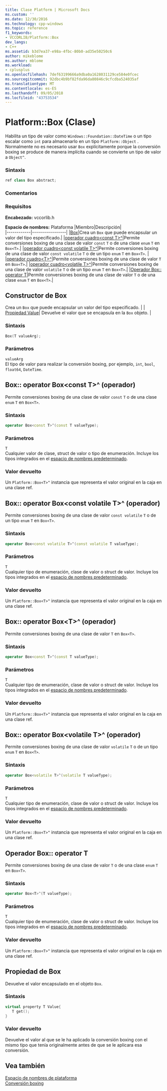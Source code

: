 ```yaml
---
title: Clase Platform | Microsoft Docs
ms.custom: ''
ms.date: 12/30/2016
ms.technology: cpp-windows
ms.topic: reference
f1_keywords:
- VCCORLIB/Platform::Box
dev_langs:
- C++
ms.assetid: b3d7ea37-e98a-4fbc-80b0-ad35e50250c6
author: mikeblome
ms.author: mblome
ms.workload:
- cplusplus
ms.openlocfilehash: 7def63199666a9dba0a1628031129ce584e0fcec
ms.sourcegitcommit: 92dbc4b9bf82fda96da80846c9cfcdba524035af
ms.translationtype: MT
ms.contentlocale: es-ES
ms.lasthandoff: 09/05/2018
ms.locfileid: "43753534"
---
```

# <a name="platformbox-class"></a>Platform::Box (Clase)
Habilita un tipo de valor como `Windows::Foundation::DateTime` o un tipo escalar como `int` para almacenarlo en un tipo `Platform::Object` . Normalmente no es necesario usar `Box` explícitamente porque la conversión boxing se produce de manera implícita cuando se convierte un tipo de valor a `Object^`.  
  
### <a name="syntax"></a>Sintaxis  
  
```cpp  
ref class Box abstract;  
```  
  ### <a name="remarks"></a>Comentarios  
  
### <a name="requirements"></a>Requisitos  
 **Encabezado:** vccorlib.h  
  
 **Espacio de nombres:** Plataforma
|Miembro|Descripción|  
|------------|-----------------|
|[Box](#ctor)|Crea un `Box` que puede encapsular un valor del tipo especificado.|
|[operador cuadro&lt;const T&gt;^](#box-const-t)|Permite conversiones boxing de una clase de valor `const` `T` o de una clase `enum` `T` en `Box<T>`.|
|[operador cuadro&lt;const volatile T&gt;^](#box-const-volatile-t)|Permite conversiones boxing de una clase de valor `const volatile` `T` o de un tipo `enum` `T` en `Box<T>`. |
|[operador cuadro&lt;T&gt;^](#box-t)|Permite conversiones boxing de una clase de valor `T` en `Box<T>`.|
|[operador cuadro&lt;volatile T&gt;^](#box-volatile-t)|Permite conversiones boxing de una clase de valor `volatile` `T` o de un tipo `enum` `T` en `Box<T>`.|
|[Operador Box:: operator T](#t)|Permite conversiones boxing de una clase de valor `T` o de una clase `enum` `T` en `Box<T>`.| 
## <a name="ctor"></a> Constructor de Box
Crea un `Box` que puede encapsular un valor del tipo especificado. | |[ Propiedad Value](#value)| Devuelve el valor que se encapsula en la `Box` objeto. |  
### <a name="syntax"></a>Sintaxis  
  
```cpp  
Box(T valueArg);  
```  
  
### <a name="parameters"></a>Parámetros  
 `valueArg`  
 El tipo de valor para realizar la conversión boxing, por ejemplo, `int`, `bool`, `float64`, `DateTime`.  
  

## <a name="box-const-t"></a> Box:: operator Box&lt;const T&gt;^ (operador)
Permite conversiones boxing de una clase de valor `const` `T` o de una clase `enum` `T` en `Box<T>`.  
  
### <a name="syntax"></a>Sintaxis  
  
```cpp  
operator Box<const T>^(const T valueType);  
```  
  
### <a name="parameters"></a>Parámetros  
 `T`  
 Cualquier valor de clase, struct de valor o tipo de enumeración. Incluye los tipos integrados en el [espacio de nombres predeterminado](../cppcx/default-namespace.md).  
  
### <a name="return-value"></a>Valor devuelto  
 Un `Platform::Box<T>^` instancia que representa el valor original en la caja en una clase ref.  
  
## <a name="box-const-volatile-t"></a> Box:: operator Box&lt;const volatile T&gt;^ (operador)
Permite conversiones boxing de una clase de valor `const volatile` `T` o de un tipo `enum` `T` en `Box<T>`.  
  
### <a name="syntax"></a>Sintaxis  
  
```cpp  
operator Box<const volatile T>^(const volatile T valueType);  
```  
  
### <a name="parameters"></a>Parámetros  
 `T`  
 Cualquier tipo de enumeración, clase de valor o struct de valor. Incluye los tipos integrados en el [espacio de nombres predeterminado](../cppcx/default-namespace.md).  
  
### <a name="return-value"></a>Valor devuelto  
 Un `Platform::Box<T>^` instancia que representa el valor original en la caja en una clase ref.  
  
## <a name="box-t"></a> Box:: operator Box&lt;T&gt;^ (operador)
Permite conversiones boxing de una clase de valor `T` en `Box<T>`.  
  
### <a name="syntax"></a>Sintaxis  
  
```cpp  
operator Box<const T>^(const T valueType);  
```  
  
### <a name="parameters"></a>Parámetros  
 `T`  
 Cualquier tipo de enumeración, clase de valor o struct de valor. Incluye los tipos integrados en el [espacio de nombres predeterminado](../cppcx/default-namespace.md).  
  
### <a name="return-value"></a>Valor devuelto  
 Un `Platform::Box<T>^` instancia que representa el valor original en la caja en una clase ref.  
  
## <a name="box-volatile-t"></a> Box:: operator Box&lt;volatile T&gt;^ (operador)
Permite conversiones boxing de una clase de valor `volatile` `T` o de un tipo `enum` `T` en `Box<T>`.  
  
### <a name="syntax"></a>Sintaxis  
  
```cpp  
operator Box<volatile T>^(volatile T valueType);  
```  
  
### <a name="parameters"></a>Parámetros  
 `T`  
 Cualquier tipo de enumeración, clase de valor o struct de valor. Incluye los tipos integrados en el [espacio de nombres predeterminado](../cppcx/default-namespace.md).  
  
### <a name="return-value"></a>Valor devuelto  
 Un `Platform::Box<T>^` instancia que representa el valor original en la caja en una clase ref.  
  
## <a name="t"></a>  Operador Box:: operator T
Permite conversiones boxing de una clase de valor `T` o de una clase `enum` `T` en `Box<T>`.  
  
### <a name="syntax"></a>Sintaxis  
  
```cpp  
operator Box<T>^(T valueType);  
```  
  
### <a name="parameters"></a>Parámetros  
 `T`  
 Cualquier tipo de enumeración, clase de valor o struct de valor. Incluye los tipos integrados en el [espacio de nombres predeterminado](../cppcx/default-namespace.md).  
  
### <a name="return-value"></a>Valor devuelto  
 Un `Platform::Box<T>^` instancia que representa el valor original en la caja en una clase ref.  
  

## <a name="value"></a> Propiedad de Box
Devuelve el valor encapsulado en el objeto `Box`.  
  
### <a name="syntax"></a>Sintaxis  
  
```cpp  
virtual property T Value{  
   T get();  
}  
```  
  
### <a name="return-value"></a>Valor devuelto  
 Devuelve el valor al que se le ha aplicado la conversión boxing con el mismo tipo que tenía originalmente antes de que se le aplicara esa conversión.  
  
  
## <a name="see-also"></a>Vea también  
 [Espacio de nombres de plataforma](../cppcx/platform-namespace-c-cx.md)   
 [Conversión boxing](../cppcx/boxing-c-cx.md)